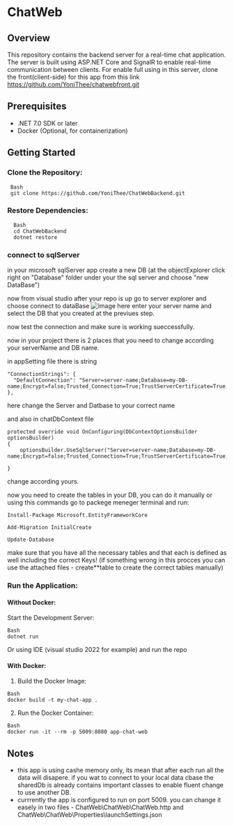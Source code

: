 # ChatWeb
## Overview
This repository contains the backend server for a real-time chat application. The server is built using ASP.NET Core and SignalR to enable real-time communication between clients.
For enable full using in this server, clone the front(client-side) for this app from this link https://github.com/YoniThee/chatwebfront.git

## Prerequisites
* .NET 7.0 SDK or later
* Docker (Optional, for containerization)

## Getting Started
### Clone the Repository:
```
 Bash
 git clone https://github.com/YoniThee/ChatWebBackend.git
```

### Restore Dependencies:
```
  Bash
  cd ChatWebBackend
  dotnet restore
```

### connect to sqlServer
in your microsoft sqlServer app create a new DB
(at the objectExplorer click right on "Database" folder under your the sql server and choose "new DataBase")

now from visual studio after your repo is up go to server explorer and choose connect to dataBase
![image](https://github.com/user-attachments/assets/edd44bb1-2082-4a35-8333-61cfc0e0a183)
here enter your server name and select the DB that you created at the previues step.

now test the connection and make sure is working sueccessfully.

now in your project there is 2 places that you need to change according your serverName and DB name.

in appSetting file there is string
```
"ConnectionStrings": {
  "DefaultConnection": "Server=server-name;Database=my-DB-name;Encrypt=false;Trusted_Connection=True;TrustServerCertificate=True;"
},
```

here change the Server and Datbase to your correct name

and also in chatDbContext file 
```
protected override void OnConfiguring(DbContextOptionsBuilder optionsBuilder)
{
    optionsBuilder.UseSqlServer("Server=server-name;Database=my-DB-name;Encrypt=false;Trusted_Connection=True;TrustServerCertificate=True;");

}
```

change according yours.

now you need to create the tables in your DB, you can do it manually or using this commands
go to packege meneger terminal and run:

```
Install-Package Microsoft.EntityFrameworkCore

Add-Migration InitialCreate

Update-Database

```

make sure that you have all the necessary tables and that each is defined as well including the correct Keys!
(if something wrong in this procces you can use the attached files - create**table to create the correct tables manually)

 
### Run the Application:
#### Without Docker:

Start the Development Server:
```
Bash
dotnet run
```
Or
using IDE (visual studio 2022 for example) and run the repo

#### With Docker:

1. Build the Docker Image:
```
Bash
docker build -t my-chat-app .
```

2. Run the Docker Container:
```
Bash
docker run -it --rm -p 5009:8080 app-chat-web
```

## Notes
* this app is using cashe memory only, its mean that after  each run all the data will disapere. if you wat to connect to your local data cbase the sharedDb is already contains important classes to enable fluent change to use another DB.
* currrently the app is configured to run on port 5009. you can change it easely in two files - ChatWeb\ChatWeb\ChatWeb.http and ChatWeb\ChatWeb\Properties\launchSettings.json
